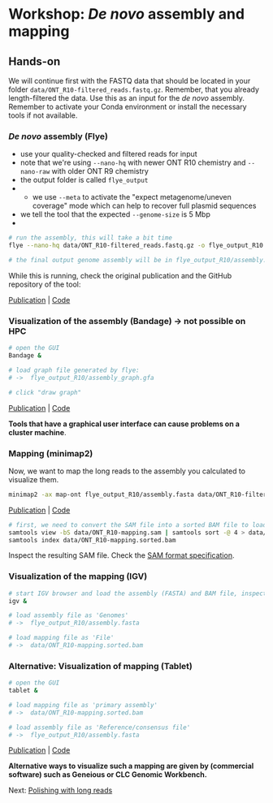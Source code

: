 # Workshop: _De novo_ assembly and mapping

## Hands-on

We will continue first with the FASTQ data that should be located in your folder `data/ONT_R10-filtered_reads.fastq.gz`. Remember, that you already length-filtered the data. Use this as an input for the _de novo_ assembly. Remember to activate your Conda environment or install the necessary tools if not available.

### _De novo_ assembly (Flye)

* use your quality-checked and filtered reads for input
* note that we're using `--nano-hq` with newer ONT R10 chemistry and `--nano-raw` with older ONT R9 chemistry
* the output folder is called `flye_output`
* * we use `--meta` to activate the "expect metagenome/uneven coverage" mode which can help to recover full plasmid sequences
* we tell the tool that the expected `--genome-size` is 5 Mbp
* 
```bash
# run the assembly, this will take a bit time
flye --nano-hq data/ONT_R10-filtered_reads.fastq.gz -o flye_output_R10 -t 8 --meta --genome-size 5M

# the final output genome assembly will be in flye_output_R10/assembly.fasta
```

While this is running, check the original publication and the GitHub repository of the tool:

[Publication](https://doi.org/10.1038/s41587-019-0072-8) | [Code](https://github.com/fenderglass/Flye)

### Visualization of the assembly (Bandage) -> not possible on HPC 
```bash
# open the GUI
Bandage &

# load graph file generated by flye:
# ->  flye_output_R10/assembly_graph.gfa

# click "draw graph"
```

[Publication](http://bioinformatics.oxfordjournals.org/content/31/20/3350) | [Code](https://rrwick.github.io/Bandage/)

__Tools that have a graphical user interface can cause problems on a cluster machine__.

### Mapping (minimap2)

Now, we want to map the long reads to the assembly you calculated to visualize them.

```bash
minimap2 -ax map-ont flye_output_R10/assembly.fasta data/ONT_R10-filtered_reads.fastq.gz > data/ONT_R10-mapping.sam
```
[Publication](https://doi.org/10.1093/bioinformatics/bty191) | [Code](https://github.com/lh3/minimap2)

```bash
# first, we need to convert the SAM file into a sorted BAM file to load it subsequently in IGV
samtools view -bS data/ONT_R10-mapping.sam | samtools sort -@ 4 > data/ONT_R10-mapping.sorted.bam  
samtools index data/ONT_R10-mapping.sorted.bam
```
Inspect the resulting SAM file. Check the [SAM format specification](https://samtools.github.io/hts-specs/SAMv1.pdf).

### Visualization of the mapping (IGV)

```bash
# start IGV browser and load the assembly (FASTA) and BAM file, inspect the output
igv &

# load assembly file as 'Genomes'
# ->  flye_output_R10/assembly.fasta

# load mapping file as 'File'
# ->  data/ONT_R10-mapping.sorted.bam
```

### Alternative: Visualization of mapping (Tablet)

```bash
# open the GUI
tablet &

# load mapping file as 'primary assembly'
# ->  data/ONT_R10-mapping.sorted.bam

# load assembly file as 'Reference/consensus file'
# ->  flye_output_R10/assembly.fasta
```
[Publication](http://dx.doi.org/10.1093/bib/bbs012) | [Code](https://ics.hutton.ac.uk/tablet/)

__Alternative ways to visualize such a mapping are given by (commercial software) such as Geneious or CLC Genomic Workbench.__


Next: [Polishing with long reads](6_LR_polishing.md)
